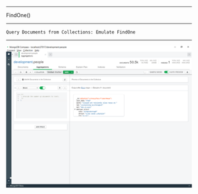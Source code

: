 --------------------------------------------------------------------------------
FindOne()

--------------------------------------------------------------------------------
    Query Documents from Collections: Emulate FindOne

--------------------------------------------------------------------------------

![!](../../../Assets/MongoDB/Query-Documents-From-Collection-Emulate-FindOne.png)